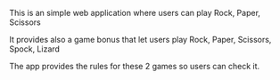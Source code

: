 This is an simple web application where users can play Rock, Paper, Scissors

It provides also a game bonus that let users play Rock, Paper, Scissors, Spock, 
Lizard

The app provides the rules for these 2 games so users can check it.
